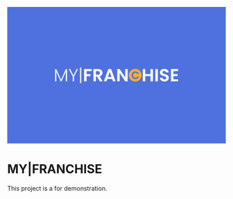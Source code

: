 ![My Franchise Logo](https://github.com/JohnVidal77/my-franchise/blob/master/src/assets/banner.png?raw=true)

# MY|FRANCHISE

This project is a for demonstration.

